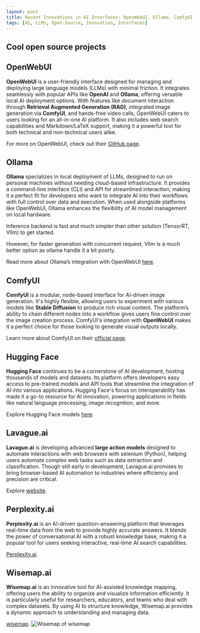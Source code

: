 ```yaml
---
layout: post
title: Recent Innovations in AI Interfaces: OpenWebUI, Ollama, ComfyUI, Hugging Face, Lavague.ai, Perplexity.ai, and Wisemap.ai
tags: [AI, LLMs, Open-Source, Innovation, Interfaces]
---
```



**Cool open source projects**
-------------------------------------


## OpenWebUI
**OpenWebUI** is a user-friendly interface designed for managing and deploying large language models (LLMs) with minimal friction. It integrates seamlessly with popular APIs like **OpenAI** and **Ollama**, offering versatile local AI deployment options. With features like document interaction through **Retrieval Augmented Generation (RAG)**, integrated image generation via **ComfyUI**, and hands-free video calls, OpenWebUI caters to users looking for an all-in-one AI platform. It also includes web search capabilities and Markdown/LaTeX support, making it a powerful tool for both technical and non-technical users alike.

For more on OpenWebUI, check out their [GitHub page](https://github.com/open-webui/open-webui).

## Ollama
**Ollama** specializes in local deployment of LLMs, designed to run on personal machines without needing cloud-based infrastructure. It provides a command-line interface (CLI) and API for streamlined interaction, making it a perfect fit for developers who want to integrate AI into their workflows with full control over data and execution. When used alongside platforms like OpenWebUI, Ollama enhances the flexibility of AI model management on local hardware.

Inference backend is fast and much simpler than other solution (TensorRT, Vllm) to get started.

However, for faster generation with concurrent request, Vllm is a much better option as ollama handle it a bit poorly.

Read more about Ollama’s integration with OpenWebUI [here](https://openwebui.com/docs).

## ComfyUI
**ComfyUI** is a modular, node-based interface for AI-driven image generation. It's highly flexible, allowing users to experiment with various models like **Stable Diffusion** to produce rich visual content. The platform’s ability to chain different nodes into a workflow gives users fine control over the image creation process. ComfyUI's integration with **OpenWebUI** makes it a perfect choice for those looking to generate visual outputs locally.


Learn more about ComfyUI on their [official page](https://github.com/comfyanonymous/ComfyUI).

## Hugging Face
**Hugging Face** continues to be a cornerstone of AI development, hosting thousands of models and datasets. Its platform offers developers easy access to pre-trained models and API tools that streamline the integration of AI into various applications. Hugging Face's focus on interoperability has made it a go-to resource for AI innovation, powering applications in fields like natural language processing, image recognition, and more.


Explore Hugging Face models [here](https://huggingface.co/models).

## Lavague.ai
**Lavague.ai** is developing advanced **large action models** designed to automate interactions with web browsers with selenium (Python), helping users automate complex web tasks such as data extraction and classification. Though still early in development, Lavague.ai promises to bring browser-based AI automation to industries where efficiency and precision are critical.

Explore [website](https://www.lavague.ai/).

## Perplexity.ai
**Perplexity.ai** is an AI-driven question-answering platform that leverages real-time data from the web to provide highly accurate answers. It blends the power of conversational AI with a robust knowledge base, making it a popular tool for users seeking interactive, real-time AI search capabilities.

[Perplexity.ai](https://perplexity.ai).

## Wisemap.ai
**Wisemap.ai** is an innovative tool for AI-assisted knowledge mapping, offering users the ability to organize and visualize information efficiently. It is particularly useful for researchers, educators, and teams who deal with complex datasets. By using AI to structure knowledge, Wisemap.ai provides a dynamic approach to understanding and managing data.

[wisemap](https://wisemap.ai).
![Wisemap of wisemap](/images/wisemapwisemap.png "Wisemap auto generated")
